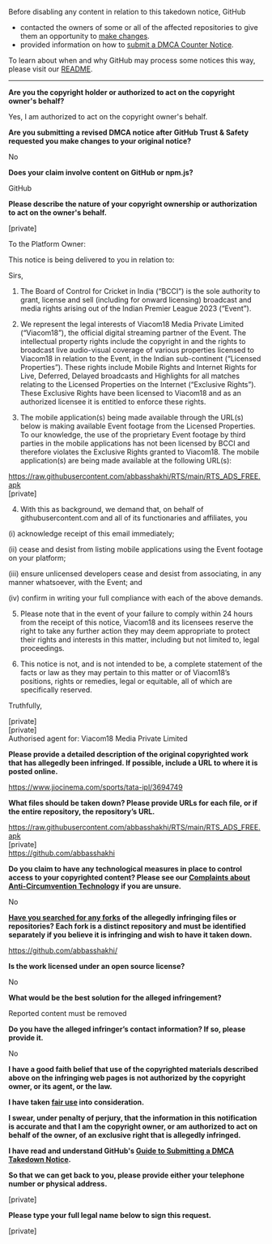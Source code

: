 Before disabling any content in relation to this takedown notice, GitHub
- contacted the owners of some or all of the affected repositories to give them an opportunity to [make changes](https://docs.github.com/en/github/site-policy/dmca-takedown-policy#a-how-does-this-actually-work).
- provided information on how to [submit a DMCA Counter Notice](https://docs.github.com/en/articles/guide-to-submitting-a-dmca-counter-notice).

To learn about when and why GitHub may process some notices this way, please visit our [README](https://github.com/github/dmca/blob/master/README.md#anatomy-of-a-takedown-notice).

---

**Are you the copyright holder or authorized to act on the copyright owner's behalf?**

Yes, I am authorized to act on the copyright owner's behalf.

**Are you submitting a revised DMCA notice after GitHub Trust & Safety requested you make changes to your original notice?**

No

**Does your claim involve content on GitHub or npm.js?**

GitHub

**Please describe the nature of your copyright ownership or authorization to act on the owner's behalf.**

[private]

To the Platform Owner:

This notice is being delivered to you in relation to:

Sirs,

1. The Board of Control for Cricket in India (“BCCI”) is the sole authority to grant, license and sell (including for onward licensing) broadcast and media rights arising out of the Indian Premier League 2023 (“Event”).

2. We represent the legal interests of Viacom18 Media Private Limited (“Viacom18”), the official digital streaming partner of the Event. The intellectual property rights include the copyright in and the rights to broadcast live audio-visual coverage of various properties licensed to Viacom18 in relation to the Event, in the Indian sub-continent (“Licensed Properties”). These rights include Mobile Rights and Internet Rights for Live, Deferred, Delayed broadcasts and Highlights for all matches relating to the Licensed Properties on the Internet (“Exclusive Rights”). These Exclusive Rights have been licensed to Viacom18 and as an authorized licensee it is entitled to enforce these rights.

3. The mobile application(s) being made available through the URL(s) below is making available Event footage from the Licensed Properties. To our knowledge, the use of the proprietary Event footage by third parties in the mobile applications has not been licensed by BCCI and therefore violates the Exclusive Rights granted to Viacom18. The mobile application(s) are being made available at the following URL(s):

https://raw.githubusercontent.com/abbasshakhi/RTS/main/RTS_ADS_FREE.apk  
[private]

4. With this as background, we demand that, on behalf of githubusercontent.com and all of its functionaries and affiliates, you

(i) acknowledge receipt of this email immediately;

(ii) cease and desist from listing mobile applications using the Event footage on your platform;

(iii) ensure unlicensed developers cease and desist from associating, in any manner whatsoever, with the Event; and

(iv) confirm in writing your full compliance with each of the above demands.

5. Please note that in the event of your failure to comply within 24 hours from the receipt of this notice, Viacom18 and its licensees reserve the right to take any further action they may deem appropriate to protect their rights and interests in this matter, including but not limited to, legal proceedings.

6. This notice is not, and is not intended to be, a complete statement of the facts or law as they may pertain to this matter or of Viacom18’s positions, rights or remedies, legal or equitable, all of which are specifically reserved.

Truthfully,

[private]  
[private]  
Authorised agent for: Viacom18 Media Private Limited

**Please provide a detailed description of the original copyrighted work that has allegedly been infringed. If possible, include a URL to where it is posted online.**

https://www.jiocinema.com/sports/tata-ipl/3694749

**What files should be taken down? Please provide URLs for each file, or if the entire repository, the repository’s URL.**

https://raw.githubusercontent.com/abbasshakhi/RTS/main/RTS_ADS_FREE.apk  
[private]  
https://github.com/abbasshakhi

**Do you claim to have any technological measures in place to control access to your copyrighted content? Please see our <a href="https://docs.github.com/articles/guide-to-submitting-a-dmca-takedown-notice#complaints-about-anti-circumvention-technology">Complaints about Anti-Circumvention Technology</a> if you are unsure.**

No

**<a href="https://docs.github.com/articles/dmca-takedown-policy#b-what-about-forks-or-whats-a-fork">Have you searched for any forks</a> of the allegedly infringing files or repositories? Each fork is a distinct repository and must be identified separately if you believe it is infringing and wish to have it taken down.**

https://github.com/abbasshakhi/

**Is the work licensed under an open source license?**

No

**What would be the best solution for the alleged infringement?**

Reported content must be removed

**Do you have the alleged infringer’s contact information? If so, please provide it.**

No

**I have a good faith belief that use of the copyrighted materials described above on the infringing web pages is not authorized by the copyright owner, or its agent, or the law.**

**I have taken <a href="https://www.lumendatabase.org/topics/22">fair use</a> into consideration.**

**I swear, under penalty of perjury, that the information in this notification is accurate and that I am the copyright owner, or am authorized to act on behalf of the owner, of an exclusive right that is allegedly infringed.**

**I have read and understand GitHub's <a href="https://docs.github.com/articles/guide-to-submitting-a-dmca-takedown-notice/">Guide to Submitting a DMCA Takedown Notice</a>.**

**So that we can get back to you, please provide either your telephone number or physical address.**

[private]

**Please type your full legal name below to sign this request.**

[private]
